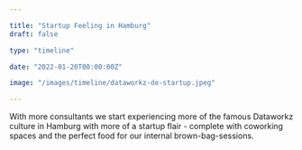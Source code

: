 ```yaml
---

title: "Startup Feeling in Hamburg"
draft: false

type: "timeline"

date: "2022-01-20T00:00:00Z"

image: "/images/timeline/dataworkz-de-startup.jpeg"

---
```


With more consultants we start experiencing more of the famous Dataworkz culture  in Hamburg with more of a startup flair - 
complete with coworking spaces and the perfect food for our internal brown-bag-sessions.
